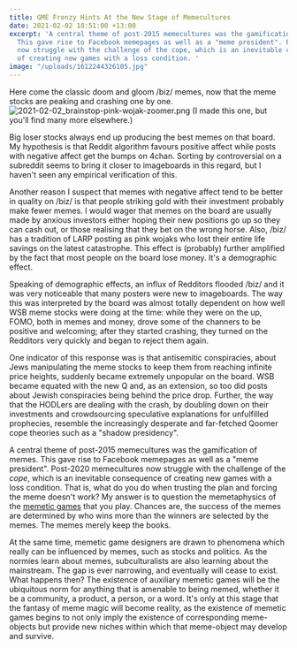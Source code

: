 ```yaml
---
title: GME Frenzy Hints At the New Stage of Memecultures
date: 2021-02-02 18:51:00 +13:00
excerpt: 'A central theme of post-2015 memecultures was the gamification of memes.
  This gave rise to Facebook memepages as well as a "meme president". Post-2020 memecultures
  now struggle with the challenge of the cope, which is an inevitable consequence
  of creating new games with a loss condition. '
image: "/uploads/1612244326105.jpg"
---
```


Here come the classic doom and gloom /biz/ memes, now that the meme stocks are peaking and crashing one by one. 
![2021-02-02_brainstop-pink-wojak-zoomer.png](/uploads/2021-02-02_brainstop-pink-wojak-zoomer.png)
(I made this one, but you'll find many more elsewhere.)

Big loser stocks always end up producing the best memes on that board. My hypothesis is that Reddit algorithm favours positive affect while posts with negative affect get the bumps on 4chan. Sorting by controversial on a subreddit seems to bring it closer to imageboards in this regard, but I haven't seen any empirical verification of this.

Another reason I suspect that memes with negative affect tend to be better in quality on /biz/ is that people striking gold with their investment probably make fewer memes. I would wager that memes on the board are usually made by anxious investors either hoping their new positions go up so they can cash out, or those realising that they bet on the wrong horse. Also, /biz/ has a tradition of LARP posting as pink wojaks who lost their entire life savings on the latest catastrophe. This effect is (probably) further amplified by the fact that most people on the board lose money. It's a demographic effect.

Speaking of demographic effects, an influx of Redditors flooded /biz/ and it was very noticeable that many posters were new to imageboards. The way this was interpreted by the board was almost totally dependent on how well WSB meme stocks were doing at the time: while they were on the up, FOMO, both in memes and money, drove some of the channers to be positive and welcoming; after they started crashing, they turned on the Redditors very quickly and began to reject them again.

One indicator of this response was is that antisemitic conspiracies, about Jews manipulating the meme stocks to keep them from reaching infinite price heights, suddenly became extremely unpopular on the board. WSB became equated with the new Q and, as an extension, so too did posts about Jewish conspiracies being behind the price drop. Further, the way that the HODLers are dealing with the crash, by doubling down on their investments and crowdsourcing speculative explanations for unfulfilled prophecies, resemble the increasingly desperate and far-fetched Qoomer cope theories such as a "shadow presidency".

A central theme of post-2015 memecultures was the gamification of memes. This gave rise to Facebook memepages as well as a "meme president". Post-2020 memecultures now struggle with the challenge of the *cope*, which is an inevitable consequence of creating new games with a loss condition. That is, what do you do when trusting the plan and forcing the meme doesn't work? My answer is to question the memetaphysics of the [memetic games](thephilosophersmeme.com/2017/09/10/memes-are-not-jokes-they-are-diagram-games/) that you play. Chances are, the success of the memes are determined by who wins more than the winners are selected by the memes. The memes merely keep the books.

At the same time, memetic game designers are drawn to phenomena which really can be influenced by memes, such as stocks and politics. As the normies learn about memes, subculturalists are also learning about the mainstream. The gap is ever narrowing, and eventually will cease to exist. 
What happens then? The existence of auxiliary memetic games will be the ubiquitous norm for anything that is amenable to being memed, whether it be a community, a product, a person, or a word. It's only at this stage that the fantasy of meme magic will become reality, as the existence of memetic games begins to not only imply the existence of corresponding meme-objects but provide new niches within which that meme-object may develop and survive. 